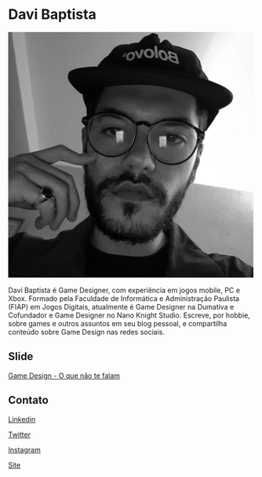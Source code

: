 # Davi Baptista

<img src="../assets/DaviBaptista.jpg" height = "500px">

Davi Baptista é Game Designer, com experiência em jogos mobile, PC e Xbox. Formado pela Faculdade de Informática e Administração Paulista (FIAP) em Jogos Digitais, atualmente é Game Designer na Dumativa e Cofundador e Game Designer no Nano Knight Studio. Escreve, por hobbie, sobre games e outros assuntos em seu blog pessoal, e compartilha conteúdo sobre Game Design nas redes sociais.

## Slide

[Game Design - O que não te falam](../assets/slides/GameDesign-Oquenaotefalam.pdf)

## Contato

[Linkedin](linkedin.com/in/davi-baptista/)

[Twitter](@baptixta1)

[Instagram](@baptixta.games)

[Site](baptixta.com)